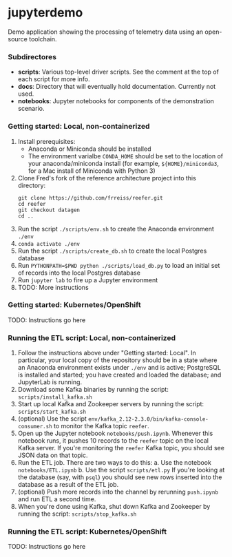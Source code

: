 # jupyterdemo

Demo application showing the processing of telemetry data using an open-source toolchain.

### Subdirectores 

* **scripts**: Various top-level driver scripts. See the comment at the top of each script for more info.
* **docs**: Directory that will eventually hold documentation. Currently not
  used.
* **notebooks**: Jupyter notebooks for components of the demonstration
  scenario.

### Getting started: Local, non-containerized

1. Install prerequisites:
   * Anaconda or Miniconda should be installed
   * The environment varialbe `CONDA_HOME` should be set to the location of
     your anaconda/miniconda install (for example, `${HOME}/miniconda3`, for a
     Mac install of Miniconda with Python 3)
1. Clone Fred's fork of the reference architecture project into this directory:
   ```
   git clone https://github.com/frreiss/reefer.git
   cd reefer
   git checkout datagen
   cd ..
   ```
1. Run the script `./scripts/env.sh` to create the Anaconda environment `./env`
1. `conda activate ./env`
1. Run the script `./scripts/create_db.sh` to create the local Postgres database
1. Run 
   ```PYTHONPATH=$PWD python ./scripts/load_db.py``` 
   to load an initial set of records into the local Postgres database
1. Run `jupyter lab` to fire up a Jupyter environment
1. TODO: More instructions

### Getting started: Kubernetes/OpenShift

TODO: Instructions go here


### Running the ETL script: Local, non-containerized

1. Follow the instructions above under "Getting started: Local".
   In particular, your local copy of the repository should be in a state where
   an Anaconda environment exists under `./env` and is active; PostgreSQL is 
   installed and started; you have created and loaded the database; and
   JupyterLab is running.
1. Download some Kafka binaries by running the script:
   ```scripts/install_kafka.sh```
1. Start up local Kafka and Zookeeper servers by running the script:
   ```scripts/start_kafka.sh```
1. (optional) Use the script
   `env/kafka_2.12-2.3.0/bin/kafka-console-consumer.sh` to monitor the Kafka
   topic `reefer`.
1. Open up the Jupyter notebook `notebooks/push.ipynb`. Whenever this notebook
   runs, it pushes 10 records to the `reefer` topic on the local Kafka server.
   If you're monitoring the `reefer` Kafka topic, you should see JSON data on
   that topic.
1. Run the ETL job. There are two ways to do this:
   a. Use the notebook `notebooks/ETL.ipynb`
   b. Use the script `scripts/etl.py`
   If you're looking at the database (say, with `psql`) you should see new rows 
   inserted into the database as a result of the ETL job.
1. (optional) Push more records into the channel by rerunning `push.ipynb` and
   run ETL a second time.
1. When you're done using Kafka, shut down Kafka and Zookeeper by running the
   script:
   ```scripts/stop_kafka.sh```


### Running the ETL script: Kubernetes/OpenShift

TODO: Instructions go here

